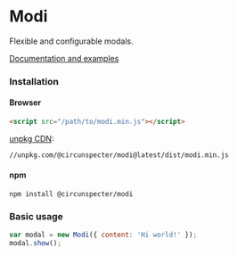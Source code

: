 # Modi
Flexible and configurable modals.

[Documentation and examples](https://circunspecter.github.io/modi/ "Documentation and examples")

### Installation

#### Browser

```html
<script src="/path/to/modi.min.js"></script>
```

[unpkg CDN](https://unpkg.com "unpkg"):

```html
//unpkg.com/@circunspecter/modi@latest/dist/modi.min.js
```

#### npm

```shell
npm install @circunspecter/modi
```

### Basic usage

```js
var modal = new Modi({ content: 'Hi world!' });
modal.show();
```
